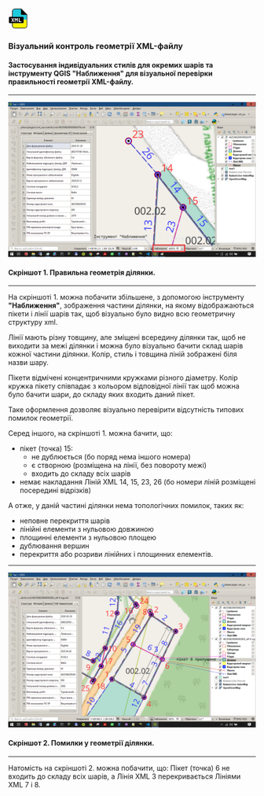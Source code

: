 [![index.md](images/icon.png)](./index.md)

### Візуальний контроль геометрії XML-файлу


#### Застосування індивідуальних стилів для окремих шарів та інструменту QGIS **"Наближення"** для візуальної перевірки правильності геометрії XML-файлу.
---
![index.md](images/zoom.png)

#### Скріншот 1. Правильна геометрія ділянки.

---



На скріншоті 1. можна побачити збільшене, з допомогою інструменту **"Наближення"**, зображення частини ділянки, на якому відображаються пікети і лінії шарів так, щоб візуально було видно всю геометричну структуру xml. 

Лінії мають різну товщину, але зміщені всередину ділянки так, щоб не виходити за межі ділянки і можна було візуально бачити склад шарів кожної частини ділянки. 
Колір, стиль і товщина ліній зображені біля назви шару. 

Пікети відмічені концентричними кружками різного діаметру. Колір кружка пікету співпадає з кольором відповідної лінії так щоб можна було бачити шари, до складу яких входить даний пікет.

Таке оформлення дозволяє візуально перевірити відсутність типових помилок геометрії.

Серед іншого, на скріншоті 1. можна бачити, що: 
- пікет (точка) 15: 
  * не дублюється (бо поряд нема іншого номера) 
  * є створною (розміщена на лінії, без повороту межі) 
  * входить до складу всіх шарів 
- немає накладання Ліній XML 14, 15, 23, 26 (бо номери ліній розміщені посередині відрізків)

А отже, у даній частині ділянки нема топологічних помилок, таких як: 
- неповне перекриття шарів 
- лінійні елементи з нульовою довжиною 
- площинні елементи з нульовою площею 
- дублювання вершин 
- перекриття або розриви лінійних і площинних елементів.

---
![index.md](images/zoom2.png)

#### Скріншот 2. Помилки у геометрії ділянки.

---
Натомість на скріншоті 2. можна побачити, що: Пікет (точка) 6 не входить до складу всіх шарів, а Лінія XML 3 перекривається Лініями XML 7 і 8.